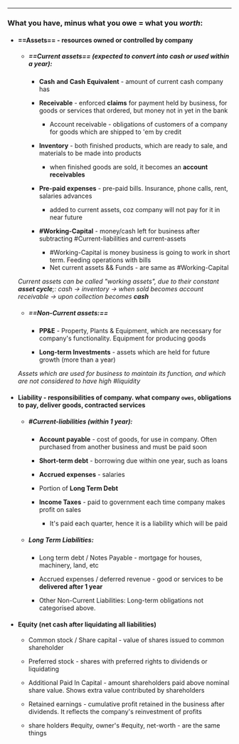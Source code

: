 ***
### What you have, minus what you owe = what you *worth*:

- #### ==Assets== - resources owned or controlled by company 

	- ##### ==Current assets== (expected to convert into cash or used within a year):
		- **Cash** **and** **Cash** **Equivalent** - amount of current cash company has
		
		- **Receivable** - enforced **claims** for payment held by business, for goods or services that ordered, but money not in yet in the bank 
			 - Account receivable - obligations of customers of a company for goods which are shipped to 'em by credit 

		- **Inventory** - both finished products, which are ready to sale, and materials to be made into products 
			- when finished goods are sold, it becomes an **account receivables**
		
		- **Pre-paid expenses** - pre-paid bills. Insurance, phone calls, rent, salaries advances   
			- added to current assets, coz company will not pay for it in near future   
		
		- **#Working-Capital** - money/cash left for business after subtracting  #Current-liabilities and current-assets 
			- #Working-Capital is money business is going to work in short term. Feeding operations with bills
			- Net current assets && Funds - are same as #Working-Capital 


	*Current assets can be called "working assets", due to their constant **asset cycle**;: 
		cash -> inventory -> when sold becomes account receivable -> upon collection becomes **cash***

	- ##### ==Non-Current assets:==
		
		- **PP&E** - Property, Plants & Equipment, which are necessary for company's functionality. Equipment for producing goods 
		
		- **Long-term Investments** - assets which are held for future growth (more than a year)


	 *Assets which are used for business to maintain its function, and which are not considered to have high #liquidity*

- #### Liability - responsibilities of company. what company `owes`, obligations to pay, deliver goods, contracted services  
	
	- ##### #Current-liabilities (within 1 year):
		- **Account payable** - cost of goods, for use in company. Often purchased from another business and must be paid soon 
		
		- **Short-term debt** - borrowing due within one year, such as loans   
		
		- **Accrued expenses** -  salaries
		
		- Portion of **Long Term Debt**
		
		- **Income Taxes** - paid to government each time company makes profit on sales
			- It's paid each quarter, hence  it is a liability which will be paid
	
	- ##### Long Term Liabilities:
		- Long term debt / Notes Payable - mortgage for houses, machinery, land, etc 
		
		- Accrued expenses / deferred revenue - good or services to be **delivered after 1 year**
		
		- Other Non-Current Liabilities: Long-term obligations not categorised above.

- #### Equity (net cash after liquidating all liabilities)
	- Common stock / Share capital - value of shares issued to common shareholder 
	
	- Preferred stock - shares with preferred rights to dividends or liquidating 
	
	- Additional Paid In Capital - amount shareholders paid above nominal share value. Shows extra value contributed by shareholders 
	
	- Retained earnings - cumulative profit retained in the business after dividends. It reflects the company's reinvestment of profits

	- share holders #equity, owner's #equity, net-worth - are the same things   